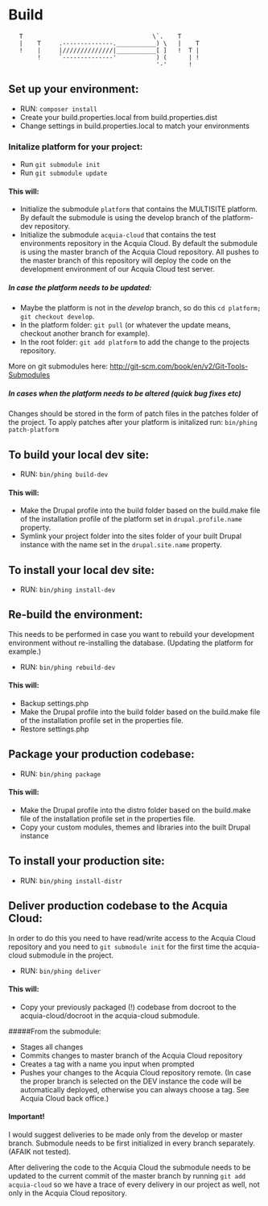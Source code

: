 # Build

       T                                    \`.    T
       |    T     .--------------.___________) \   |    T
       !    |     |//////////////|___________[ ]   !  T |
            !     `--------------'           ) (      | !
                                             '-'      !


## Set up your environment:

*   RUN: <code>composer install</code>
*   Create your build.properties.local from build.properties.dist
*   Change settings in build.properties.local to match your environments

### Initalize platform for your project:

* Run <code>git submodule init</code>
* Run <code>git submodule update</code>

#### This will:

*   Initialize the submodule <code>platform</code> that contains the MULTISITE platform. By default the submodule is using the develop branch of the platform-dev repository.
*   Initialize the submodule <code>acquia-cloud</code> that contains the test environments repository in the Acquia Cloud. By default the submodule is using the master branch of the Acquia Cloud repository. All pushes to the master branch of this repository will deploy the code on the development environment of our Acquia Cloud test server.

##### In case the platform needs to be updated:
*   Maybe the platform is not in the *develop* branch, so do this `cd platform; git checkout develop`.
*   In the platform folder: <code>git pull</code> (or whatever the update means, checkout another branch for example).
*   In the root folder: <code>git add platform</code> to add the change to the projects repository.

More on git submodules here: http://git-scm.com/book/en/v2/Git-Tools-Submodules

##### In cases when the platform needs to be altered (quick bug fixes etc)

Changes should be stored in the form of patch files in the patches folder of the project. To apply patches after your platform is initalized run:  <code>bin/phing patch-platform</code>

## To build your local dev site:

*   RUN: <code>bin/phing build-dev</code>

#### This will:

*   Make the Drupal profile into the build folder based on the build.make file of the installation profile of the platform set in <code>drupal.profile.name</code> property.
*   Symlink your project folder into the sites folder of your built Drupal instance with the name set in the <code>drupal.site.name</code> property.

## To install your local dev site:

*   RUN: <code>bin/phing install-dev</code>

## Re-build the environment:

This needs to be performed in case you want to rebuild your development environment without re-installing the database. (Updating the platform for example.)

*   RUN: <code>bin/phing rebuild-dev</code>

#### This will:

*   Backup settings.php
*   Make the Drupal profile into the build folder based on the build.make file of the installation profile set in the properties file.
*   Restore settings.php

## Package your production codebase:
*   RUN: <code>bin/phing package</code>

#### This will:

*   Make the Drupal profile into the distro folder based on the build.make file of the installation profile set in the properties file.
*   Copy your custom modules, themes and libraries into the built Drupal instance

## To install your production site:

*   RUN: <code>bin/phing install-distr</code>

## Deliver production codebase to the Acquia Cloud:

In order to do this you need to have read/write access to the Acquia Cloud repository and you need to <code>git submodule init</code> for the first time the acquia-cloud submodule in the project.

*   RUN: <code>bin/phing deliver</code>

#### This will:

*   Copy your previously packaged (!) codebase from docroot to the acquia-cloud/docroot in the acquia-cloud submodule.

#####From the submodule:

*   Stages all changes
*   Commits changes to master branch of the Acquia Cloud repository
*   Creates a tag with a name you input when prompted
*   Pushes your changes to the Acquia Cloud repository remote. (In case the proper branch is selected on the DEV instance the code will be automatically deployed, otherwise you can always choose a tag. See Acquia Cloud back office.)

#### Important!

I would suggest deliveries to be made only from the develop or master branch. Submodule needs to be first initialized in every branch separately. (AFAIK not tested).

After delivering the code to the Acquia Cloud the submodule needs to be updated to the current commit of the master branch by running <code>git add acquia-cloud</code> so we have a trace of every delivery in our project as well, not only in the Acquia Cloud repository.
